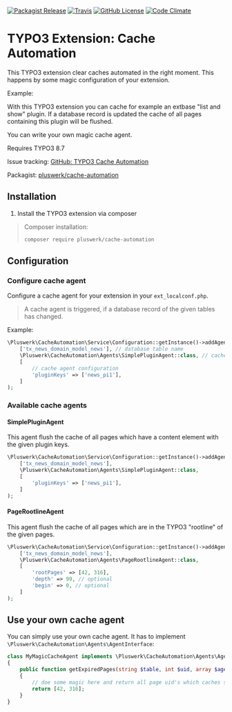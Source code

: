 [![Packagist Release](https://img.shields.io/packagist/v/pluswerk/cache-automation.svg?style=flat-square)](https://packagist.org/packages/pluswerk/cache-automation)
[![Travis](https://img.shields.io/travis/pluswerk/cache_automation.svg?style=flat-square)](https://travis-ci.org/pluswerk/cache_automation)
[![GitHub License](https://img.shields.io/github/license/pluswerk/cache_automation.svg?style=flat-square)](https://github.com/pluswerk/cache_automation/blob/master/LICENSE.txt)
[![Code Climate](https://img.shields.io/codeclimate/github/pluswerk/cache_automation.svg?style=flat-square)](https://codeclimate.com/github/pluswerk/cache_automation)

# TYPO3 Extension: Cache Automation

This TYPO3 extension clear caches automated in the right moment. This happens by some magic configuration of your extension.

Example:

With this TYPO3 extension you can cache for example an extbase "list and show" plugin. If a database record is updated the cache of all pages containing this plugin will be flushed.

You can write your own magic cache agent.


Requires TYPO3 8.7

Issue tracking: [GitHub: TYPO3 Cache Automation](https://github.com/pluswerk/cache_automation/issues)

Packagist: [pluswerk/cache-automation](https://packagist.org/packages/pluswerk/cache-automation)


## Installation

1.  Install the TYPO3 extension via composer

> Composer installation:
>
> ```bash
> composer require pluswerk/cache-automation
> ```


## Configuration

### Configure cache agent

Configure a cache agent for your extension in your `ext_localconf.php`.

> A cache agent is triggered, if a database record of the given tables has changed.

Example:

```php
\Pluswerk\CacheAutomation\Service\Configuration::getInstance()->addAgentForTables(
    ['tx_news_domain_model_news'], // database table name
    \Pluswerk\CacheAutomation\Agents\SimplePluginAgent::class, // cache agent
    [
        // cache agent configuration
        'pluginKeys' => ['news_pi1'],
    ]
);
```

### Available cache agents

#### SimplePluginAgent

This agent flush the cache of all pages which have a content element with the given plugin keys.

```php
\Pluswerk\CacheAutomation\Service\Configuration::getInstance()->addAgentForTables(
    ['tx_news_domain_model_news'],
    \Pluswerk\CacheAutomation\Agents\SimplePluginAgent::class,
    [
        'pluginKeys' => ['news_pi1'],
    ]
);
```

#### PageRootlineAgent

This agent flush the cache of all pages which are in the TYPO3 "rootline" of the given pages.

```php
\Pluswerk\CacheAutomation\Service\Configuration::getInstance()->addAgentForTables(
    ['tx_news_domain_model_news'],
    \Pluswerk\CacheAutomation\Agents\PageRootlineAgent::class,
    [
        'rootPages' => [42, 316],
        'depth' => 99, // optional
        'begin' => 0, // optional
    ]
);
```

## Use your own cache agent

You can simply use your own cache agent. It has to implement `\Pluswerk\CacheAutomation\Agents\AgentInterface`:

```php
class MyMagicCacheAgent implements \Pluswerk\CacheAutomation\Agents\AgentInterface
{
    public function getExpiredPages(string $table, int $uid, array $agentConfiguration, array $changedFields): array
    {
        // doe some magic here and return all page uid's which caches should be flushed
        return [42, 316];
    }
}
```
